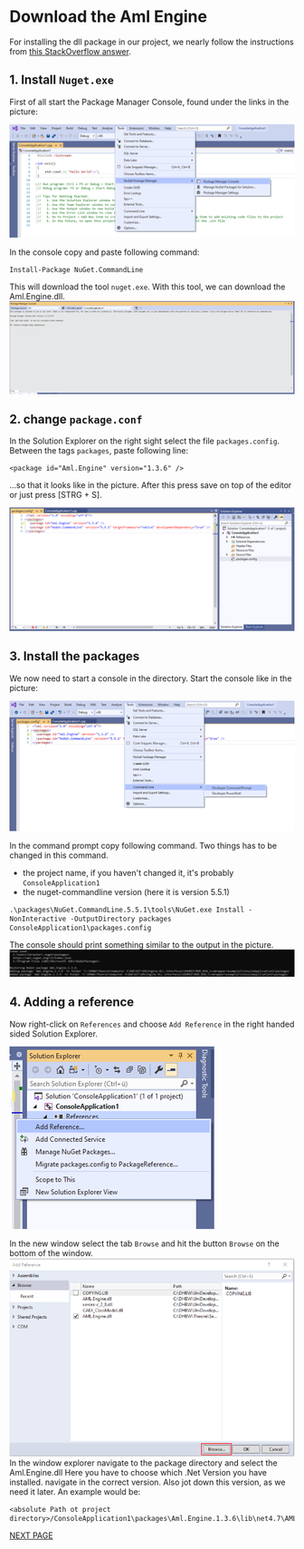 # Download the Aml Engine
For installing the dll package in our project, we nearly follow the instructions from [this StackOverflow answer](https://stackoverflow.com/questions/18694947/how-can-i-make-my-managed-nuget-package-support-c-cli-projects).

## 1. Install ``Nuget.exe``

First of all start the Package Manager Console, found under the links in the picture:

![](screenshots/vs_editor_start_nuget_console.png)

In the console copy and paste following command:
````bash
Install-Package NuGet.CommandLine
````
This will download the tool ``nuget.exe``. With this tool, we can download the Aml.Engine.dll.
![](screenshots/vs_nuget_cli_install_nuget.png)

## 2. change ``package.conf``

In the Solution Explorer on the right sight select the file ``packages.config``.
Between the tags ``packages``, paste following line:
````
<package id="Aml.Engine" version="1.3.6" />
````
...so that it looks like in the picture. After this press save on top of the editor or just press [STRG + S].

![](screenshots/vs_editor_package.conf.png)

## 3. Install the packages
We now need to start a console in the directory.
Start the console like in the picture:

![](screenshots/vs_editor_start_console.png)

In the command prompt copy following command.
Two things has to be changed in this command.
- the project name, if you haven't changed it, it's probably ``ConsoleApplication1``
- the nuget-commandline version (here it is version 5.5.1)

````
.\packages\NuGet.CommandLine.5.5.1\tools\NuGet.exe Install -NonInteractive -OutputDirectory packages ConsoleApplication1\packages.config
````
The console should print something similar to the output in the picture.
![](screenshots/cmd_donwload_aml.png)

## 4. Adding a reference

Now right-click on ``References`` and choose ``Add Reference`` in the right handed sided Solution Explorer.

![](screenshots/vs_editor_add_reference.png)

In the new window select the tab ``Browse`` and hit the button ``Browse`` on the bottom of the window.
![](screenshots/vs_reference_brwose.png)
In the window explorer navigate to the package directory and select the Aml.Engine.dll
Here you have to choose which .Net Version you have installed. navigate in the correct version.
 Also jot down this version, as we need it later. An example would be:
````
<absolute Path ot project directory>/ConsoleApplication1\packages\Aml.Engine.1.3.6\lib\net4.7\AML.Engine.dll
````

[NEXT PAGE](3_add_sample_code.md)